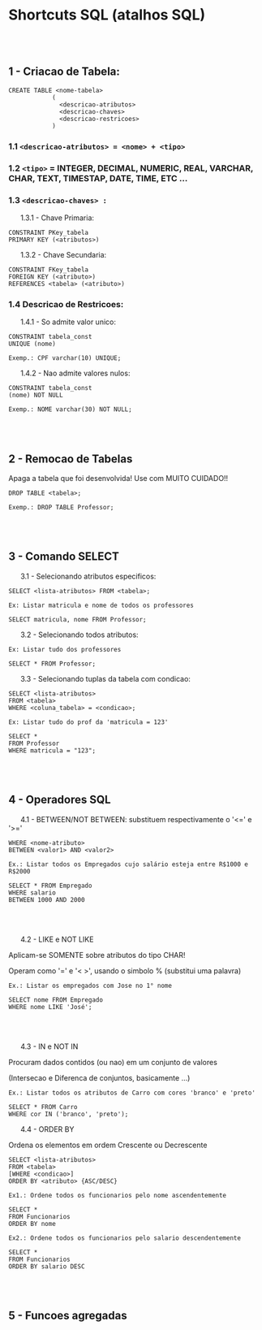 # Shortcuts SQL (atalhos SQL)

<br></br>

## 1 - Criacao de Tabela:

```
CREATE TABLE <nome-tabela>
            (
              <descricao-atributos>
              <descricao-chaves>
              <descricao-restricoes>
            )
```

### 1.1 `<descricao-atributos> = <nome> + <tipo>`

### 1.2 `<tipo>` = INTEGER, DECIMAL, NUMERIC, REAL, VARCHAR, CHAR, TEXT, TIMESTAP, DATE, TIME, ETC ...

### 1.3 `<descricao-chaves> :`

&nbsp; &nbsp; &nbsp;  1.3.1 - Chave Primaria: 

```
CONSTRAINT PKey_tabela
PRIMARY KEY (<atributos>)
```

&nbsp; &nbsp; &nbsp;  1.3.2 - Chave Secundaria:

```
CONSTRAINT FKey_tabela
FOREIGN KEY (<atributo>)
REFERENCES <tabela> (<atributo>)
```

### 1.4 Descricao de Restricoes:

&nbsp; &nbsp; &nbsp; 1.4.1 - So admite valor unico:

```
CONSTRAINT tabela_const
UNIQUE (nome)
```

`Exemp.: CPF varchar(10) UNIQUE;`

&nbsp; &nbsp; &nbsp; 1.4.2 -  Nao admite valores nulos:

```
CONSTRAINT tabela_const
(nome) NOT NULL
```

`Exemp.: NOME varchar(30) NOT NULL;`

<br></br>

## 2 - Remocao de Tabelas

Apaga a tabela que foi desenvolvida! Use com MUITO CUIDADO!!

```
DROP TABLE <tabela>;
```

`Exemp.: DROP TABLE Professor;`

<br></br>

## 3 - Comando SELECT

&nbsp; &nbsp; &nbsp; 3.1 - Selecionando atributos especificos:

```
SELECT <lista-atributos> FROM <tabela>;
```

`Ex: Listar matricula e nome de todos os professores`

```
SELECT matricula, nome FROM Professor;
```

&nbsp; &nbsp; &nbsp; 3.2 - Selecionando todos atributos:

`Ex: Listar tudo dos professores`

```
SELECT * FROM Professor;
```

&nbsp; &nbsp; &nbsp; 3.3 - Selecionando tuplas da tabela com condicao:

```
SELECT <lista-atributos> 
FROM <tabela> 
WHERE <coluna_tabela> = <condicao>;
```

`Ex: Listar tudo do prof da 'matricula = 123'`

```
SELECT *
FROM Professor
WHERE matricula = "123";
```

<br></br>

## 4 - Operadores SQL

&nbsp; &nbsp; &nbsp; 4.1 - BETWEEN/NOT BETWEEN: substituem respectivamente o '<=' e '>='

```
WHERE <nome-atributo>
BETWEEN <valor1> AND <valor2>
```

`Ex.: Listar todos os Empregados cujo salário esteja entre R$1000 e R$2000`

```
SELECT * FROM Empregado
WHERE salario
BETWEEN 1000 AND 2000
```

<br></br>

&nbsp; &nbsp; &nbsp; 4.2 - LIKE e NOT LIKE

Aplicam-se SOMENTE sobre atributos do tipo CHAR!

Operam como '=' e '< >', usando o simbolo % (substitui uma palavra)

`Ex.: Listar os empregados com Jose no 1° nome`

```
SELECT nome FROM Empregado
WHERE nome LIKE 'José';
```

<br></br>

&nbsp; &nbsp; &nbsp; 4.3 - IN e NOT IN

Procuram dados contidos (ou nao) em um conjunto de valores

(Intersecao e Diferenca de conjuntos, basicamente ...)

`Ex.: Listar todos os atributos de Carro com cores 'branco' e 'preto'`

```
SELECT * FROM Carro 
WHERE cor IN ('branco', 'preto');
```

&nbsp; &nbsp; &nbsp; 4.4 - ORDER BY

Ordena os elementos em ordem Crescente ou Decrescente

```
SELECT <lista-atributos>
FROM <tabela>
[WHERE <condicao>]
ORDER BY <atributo> {ASC/DESC}
```

`Ex1.: Ordene todos os funcionarios pelo nome ascendentemente`

```
SELECT *
FROM Funcionarios
ORDER BY nome
```

`Ex2.: Ordene todos os funcionarios pelo salario descendentemente`

```
SELECT *
FROM Funcionarios
ORDER BY salario DESC
```

<br></br>

## 5 - Funcoes agregadas
